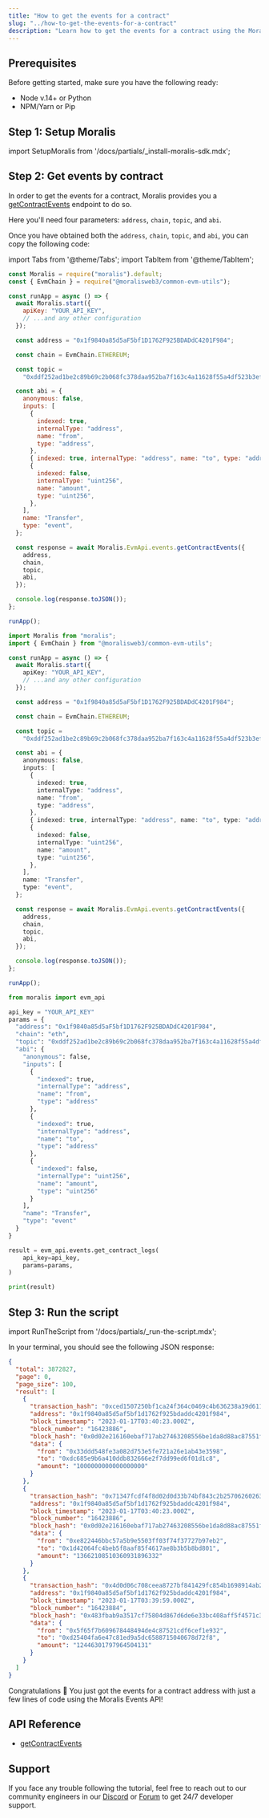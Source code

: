 ```yaml
---
title: "How to get the events for a contract"
slug: "../how-to-get-the-events-for-a-contract"
description: "Learn how to get the events for a contract using the Moralis Events API."
---
```


## Prerequisites

Before getting started, make sure you have the following ready:

- Node v.14+ or Python
- NPM/Yarn or Pip

## Step 1: Setup Moralis

import SetupMoralis from '/docs/partials/\_install-moralis-sdk.mdx';

<SetupMoralis node="moralis @moralisweb3/common-evm-utils" python="moralis" />

## Step 2: Get events by contract

In order to get the events for a contract, Moralis provides you a [getContractEvents](/web3-data-api/reference/get-contract-events) endpoint to do so.

Here you'll need four parameters: `address`, `chain`, `topic`, and `abi`.

Once you have obtained both the `address`, `chain`, `topic`, and `abi`, you can copy the following code:

import Tabs from '@theme/Tabs';
import TabItem from '@theme/TabItem';

<Tabs groupId="programming-language">
  <TabItem value="javascript" label="index.js (JavaScript)" default>

```javascript index.js
const Moralis = require("moralis").default;
const { EvmChain } = require("@moralisweb3/common-evm-utils");

const runApp = async () => {
  await Moralis.start({
    apiKey: "YOUR_API_KEY",
    // ...and any other configuration
  });

  const address = "0x1f9840a85d5aF5bf1D1762F925BDADdC4201F984";

  const chain = EvmChain.ETHEREUM;

  const topic =
    "0xddf252ad1be2c89b69c2b068fc378daa952ba7f163c4a11628f55a4df523b3ef";

  const abi = {
    anonymous: false,
    inputs: [
      {
        indexed: true,
        internalType: "address",
        name: "from",
        type: "address",
      },
      { indexed: true, internalType: "address", name: "to", type: "address" },
      {
        indexed: false,
        internalType: "uint256",
        name: "amount",
        type: "uint256",
      },
    ],
    name: "Transfer",
    type: "event",
  };

  const response = await Moralis.EvmApi.events.getContractEvents({
    address,
    chain,
    topic,
    abi,
  });

  console.log(response.toJSON());
};

runApp();
```

</TabItem>
<TabItem value="typescript" label="index.ts (TypeScript)">

```typescript index.ts
import Moralis from "moralis";
import { EvmChain } from "@moralisweb3/common-evm-utils";

const runApp = async () => {
  await Moralis.start({
    apiKey: "YOUR_API_KEY",
    // ...and any other configuration
  });

  const address = "0x1f9840a85d5aF5bf1D1762F925BDADdC4201F984";

  const chain = EvmChain.ETHEREUM;

  const topic =
    "0xddf252ad1be2c89b69c2b068fc378daa952ba7f163c4a11628f55a4df523b3ef";

  const abi = {
    anonymous: false,
    inputs: [
      {
        indexed: true,
        internalType: "address",
        name: "from",
        type: "address",
      },
      { indexed: true, internalType: "address", name: "to", type: "address" },
      {
        indexed: false,
        internalType: "uint256",
        name: "amount",
        type: "uint256",
      },
    ],
    name: "Transfer",
    type: "event",
  };

  const response = await Moralis.EvmApi.events.getContractEvents({
    address,
    chain,
    topic,
    abi,
  });

  console.log(response.toJSON());
};

runApp();
```

</TabItem>
<TabItem value="python" label="index.py (Python)">

```python index.py
from moralis import evm_api

api_key = "YOUR_API_KEY"
params = {
  "address": "0x1f9840a85d5aF5bf1D1762F925BDADdC4201F984",
  "chain": "eth",
  "topic": "0xddf252ad1be2c89b69c2b068fc378daa952ba7f163c4a11628f55a4df523b3ef",
  "abi": {
    "anonymous": false,
    "inputs": [
      {
        "indexed": true,
        "internalType": "address",
        "name": "from",
        "type": "address"
      },
      {
        "indexed": true,
        "internalType": "address",
        "name": "to",
        "type": "address"
      },
      {
        "indexed": false,
        "internalType": "uint256",
        "name": "amount",
        "type": "uint256"
      }
    ],
    "name": "Transfer",
    "type": "event"
  }
}

result = evm_api.events.get_contract_logs(
    api_key=api_key,
    params=params,
)

print(result)
```

</TabItem>
</Tabs>

## Step 3: Run the script

import RunTheScript from '/docs/partials/\_run-the-script.mdx';

<RunTheScript />

In your terminal, you should see the following JSON response:

```json
{
  "total": 3872827,
  "page": 0,
  "page_size": 100,
  "result": [
    {
      "transaction_hash": "0xced1507250bf1ca24f364c0469c4b636238a39d611c1c6604a445465e4d5180d",
      "address": "0x1f9840a85d5af5bf1d1762f925bdaddc4201f984",
      "block_timestamp": "2023-01-17T03:40:23.000Z",
      "block_number": "16423886",
      "block_hash": "0x0d02e216160ebaf717ab27463208556be1da8d88ac87551f6835c7c2eb802e51",
      "data": {
        "from": "0x33ddd548fe3a082d753e5fe721a26e1ab43e3598",
        "to": "0xdc685e9b6a410ddb832666e2f7dd99ed6f01d1c8",
        "amount": "1000000000000000000"
      }
    },
    {
      "transaction_hash": "0x71347fcdf4f8d02d0d33b74bf843c2b25706260263e83d23003a3fe7b4072e7a",
      "address": "0x1f9840a85d5af5bf1d1762f925bdaddc4201f984",
      "block_timestamp": "2023-01-17T03:40:23.000Z",
      "block_number": "16423886",
      "block_hash": "0x0d02e216160ebaf717ab27463208556be1da8d88ac87551f6835c7c2eb802e51",
      "data": {
        "from": "0xe822446bbc57a5b9e5503ff03f74f37727b97eb2",
        "to": "0x1d42064fc4beb5f8aaf85f4617ae8b3b5b8bd801",
        "amount": "13662108510360931896332"
      }
    },
    {
      "transaction_hash": "0x4d0d06c708ceea8727bf841429fc854b1698914ab281e44c02c002a94ed1e986",
      "address": "0x1f9840a85d5af5bf1d1762f925bdaddc4201f984",
      "block_timestamp": "2023-01-17T03:39:59.000Z",
      "block_number": "16423884",
      "block_hash": "0x483fbab9a3517cf75804d867d6de6e33bc408aff5f4571c3d698141505e6943f",
      "data": {
        "from": "0x5f65f7b609678448494de4c87521cdf6cef1e932",
        "to": "0xd25404fa6e47c81ed9a5dc6588715040678d72f8",
        "amount": "12446301797964504131"
      }
    }
  ]
}
```

Congratulations 🥳 You just got the events for a contract address with just a few lines of code using the Moralis Events API!

## API Reference

- [getContractEvents](/web3-data-api/reference/get-contract-events)

## Support

If you face any trouble following the tutorial, feel free to reach out to our community engineers in our [Discord](https://moralis.io/discord) or [Forum](https://forum.moralis.io) to get 24/7 developer support.
